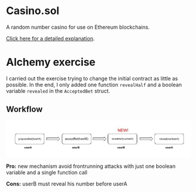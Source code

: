 # Casino.sol

A random number casino for use on Ethereum blockchains.

[Click here for a detailed explanation](https://blog.logrocket.com/build-random-number-generator-blockchain/).

# Alchemy exercise

I carried out the exercise trying to change the initial contract as little as possible. In the end, I only added one function `revealHalf` and a boolean variable `revealed` in the `AcceptedBet` struct.

## Workflow

![Workflow](/diagram.jpg)

**Pro:** new mechanism avoid frontrunning attacks with just one boolean variable and a single function call

**Cons:** userB must reveal his number before userA


